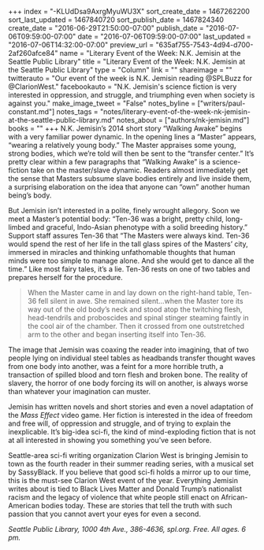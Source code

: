 +++
index = "-KLUdDsa9AxrgMyuWU3X"
sort_create_date = 1467262200
sort_last_updated = 1467840720
sort_publish_date = 1467824340
create_date = "2016-06-29T21:50:00-07:00"
publish_date = "2016-07-06T09:59:00-07:00"
date = "2016-07-06T09:59:00-07:00"
last_updated = "2016-07-06T14:32:00-07:00"
preview_url = "635af755-7543-4d94-d700-2af260afce84"
name = "Literary Event of the Week: N.K. Jemisin at the Seattle Public Library"
title = "Literary Event of the Week: N.K. Jemisin at the Seattle Public Library"
type = "Column"
link = ""
shareimage = ""
twitterauto = "Our event of the week is N.K. Jemisin reading @SPLBuzz for @ClarionWest."
facebookauto = "N.K. Jemisin's science fiction is very interested in oppression, and struggle, and triumphing even when society is against you."
make_image_tweet = "False"
notes_byline = ["writers/paul-constant.md"]
notes_tags = "notes/literary-event-of-the-week-nk-jemisin-at-the-seattle-public-library.md"
notes_about = ["authors/nk-jemisin.md"]
books = ""
+++
N.K. Jemisin’s 2014 short story “Walking Awake” begins with a very familiar power dynamic. In the opening lines a “Master” appears, “wearing a relatively young body.” The Master appraises some young, strong bodies, which we’re told will then be sent to the “transfer center.” It’s pretty clear within a few paragraphs that “Walking Awake” is a science-fiction take on the master/slave dynamic. Readers almost immediately get the sense that Masters subsume slave bodies entirely and live inside them, a surprising elaboration on the idea that anyone can “own” another human being’s body.

But Jemisin isn’t interested in a polite, finely wrought allegory. Soon we meet a Master’s potential body: “Ten-36 was a bright, pretty child, long-limbed and graceful, Indo-Asian phenotype with a solid breeding history.” Support staff assures Ten-36 that “The Masters were always kind. Ten-36 would spend the rest of her life in the tall glass spires of the Masters’ city, immersed in miracles and thinking unfathomable thoughts that human minds were too simple to manage alone. And she would get to dance all the time.” Like most fairy tales, it’s a lie. Ten-36 rests on one of two tables and prepares herself for the procedure.

<blockquote>When the Master came in and lay down on the right-hand table, Ten-36 fell silent in awe. She remained silent…when the Master tore its way out of the old body’s neck and stood atop the twitching flesh, head-tendrils and proboscides and spinal stinger steaming faintly in the cool air of the chamber. Then it crossed from one outstretched arm to the other and began inserting itself into Ten-36.</blockquote>

The image that Jemisin was coaxing the reader into imagining, that of two people lying on individual steel tables as headbands transfer thought waves from one body into another, was a feint for a more horrible truth, a transaction of spilled blood and torn flesh and broken bone. The reality of slavery, the horror of one body forcing its will on another, is always worse than whatever your imagination can muster.

Jemisin has written novels and short stories and even a novel adaptation of the *Mass Effect* video game. Her fiction is interested in the idea of freedom and free will, of oppression and struggle, and of trying to explain the inexplicable. It’s big-idea sci-fi, the kind of mind-exploding fiction that is not at all interested in showing you something you’ve seen before.

Seattle-area sci-fi writing organization Clarion West is bringing Jemisin to town as the fourth reader in their summer reading series, with a musical set by SassyBlack. If you believe that good sci-fi holds a mirror up to our time, this is the must-see Clarion West event of the year. Everything Jemisin writes about is tied to Black Lives Matter and Donald Trump’s nationalist racism and the legacy of violence that white people still enact on African-American bodies today. These are stories that tell the truth with such passion that you cannot avert your eyes for even a second.

*Seattle Public Library, 1000 4th Ave., 386-4636, spl.org. Free. All ages. 6 pm.*